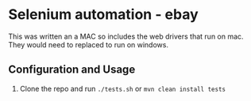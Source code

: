 # Selenium automation - ebay

This was written an a MAC so includes the web drivers that run on mac.
They would need to replaced to run on windows.

## Configuration and Usage

1. Clone the repo and run `./tests.sh` or `mvn clean install tests`
